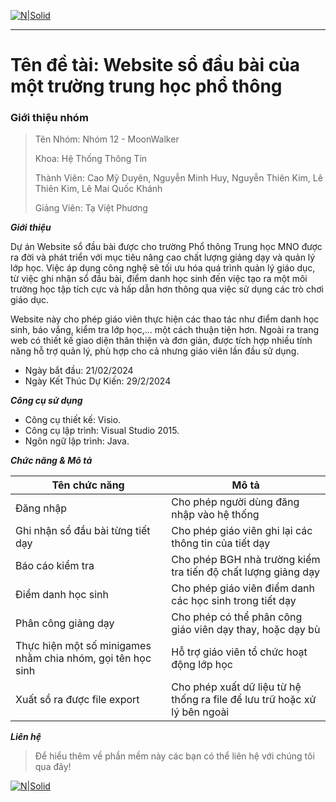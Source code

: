 
[![N|Solid](https://i.imgur.com/co6SMdm.png)](https://www.uit.edu.vn/)

---
# Tên đề tài: Website sổ đầu bài của một trường  trung học phổ thông

### Giới thiệu nhóm

><p>Tên Nhóm: Nhóm 12 - MoonWalker </p>
><p>Khoa: Hệ Thống Thông Tin</p>
><p>Thành Viên: Cao Mỹ Duyên, Nguyễn Minh Huy, Nguyễn Thiên Kim, Lê Thiên Kim, Lê Mai Quốc Khánh </p>
><p>Giảng Viên: Tạ Việt Phương </p>

_**Giới thiệu**_
  
Dự án Website sổ đầu bài được cho trường Phổ thông Trung học MNO được ra đời và phát triển với mục tiêu nâng cao chất lượng giảng dạy và quản lý lớp học. Việc áp dụng công nghệ sẽ tối ưu hóa quá trình quản lý giáo dục, từ việc ghi nhận sổ đầu bài, điểm danh học sinh đến việc tạo ra một môi trường học tập tích cực và hấp dẫn hơn thông qua việc sử dụng các trò chơi giáo dục. 

Website này cho phép giáo viên thực hiện các thao tác như điểm danh học sinh, báo vắng, kiểm tra lớp học,... một cách thuận tiện hơn. Ngoài ra trang web có thiết kế giao diện thân thiện và đơn giản, được tích hợp nhiều tính năng hỗ trợ quản lý, phù hợp cho cả nhưng giáo viên lần đầu sử dụng.

 - Ngày bắt đầu: 21/02/2024
 - Ngày Kết Thúc Dự Kiến: 29/2/2024

_**Công cụ sử dụng**_
 - Công cụ thiết kế: Visio.
 - Công cụ lập trình: Visual Studio 2015.
 - Ngôn ngữ lập trình: Java.

_**Chức năng & Mô tả**_

  Tên chức năng |  Mô tả
   ---|---
   Đăng nhập | Cho phép người dùng đăng nhập vào hệ thống |
   Ghi nhận sổ đầu bài từng tiết dạy | Cho phép giáo viên ghi lại các thông tin của tiết dạy |
   Báo cáo kiểm tra | Cho phép BGH nhà trường kiểm tra tiến độ chất lượng giảng dạy |
   Điểm danh học sinh | Cho phép giáo viên điểm danh các học sinh trong tiết dạy |
   Phân công giảng dạy | Cho phép có thể phân công giáo viên dạy thay, hoặc dạy bù |
   Thực hiện một số minigames nhằm chia nhóm, gọi tên học sinh | Hỗ trợ giáo viên tổ chức hoạt động lớp học |
   Xuất sổ ra được file export | Cho phép xuất dữ liệu từ hệ thống ra file để lưu trữ hoặc xử lý bên ngoài |

_**Liên hệ**_
>Để hiểu thêm về phần mềm này các bạn có thể liên hệ với chúng tôi qua đây!

[![N|Solid](https://i.imgur.com/sO4jd9m.png)](https://www.facebook.com/neyudmi)



         




